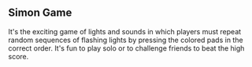## Simon Game

It's the exciting game of lights and sounds in which players must repeat random sequences of flashing lights by pressing the colored pads in the correct order. It's fun to play solo or to challenge friends to beat the high score. 
